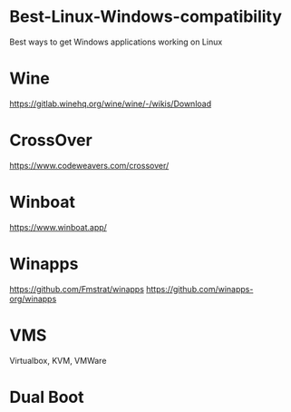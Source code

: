 # Best-Linux-Windows-compatibility
Best ways to get Windows applications working on Linux
# Wine
https://gitlab.winehq.org/wine/wine/-/wikis/Download
# CrossOver
https://www.codeweavers.com/crossover/
# Winboat
https://www.winboat.app/
# Winapps
https://github.com/Fmstrat/winapps https://github.com/winapps-org/winapps
# VMS
Virtualbox, KVM, VMWare
# Dual Boot
